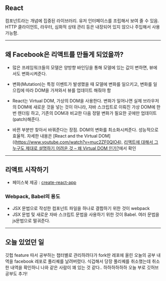 ## React

컴포넌트라는 개념에 집중된 라이브러리. 유저 인터페이스를 조립해서 보여 줄 수 있음. HTTP 클라이언트, 라우터, 심화적 상태 관리 등은 내장되어 있지 않으나 주입해서 사용가능함.

---
## 왜 Facebook은 리액트를 만들게 되었을까?

* 많은 프레임워크들의 모델은 양방향 바인딩을 통해 모델에 있는 값이 변하면, 뷰에서도 변화시켜준다.

* 변화(Mutation)는 특정 이벤트가 발생했을 때 모델에 변화를 일으키고, 변화를 일으킴에 따라 DOM을 가져와서 뷰를 업데이트 해줘야 함

* React는 Virtual DOM, 가상의 DOM을 사용한다. 변화가 일어나면 실제 브라우저의 DOM에 새로운 것을 넣는 것이 아니라, 자바 스크립트로 이뤄진 가상 DOM에 한번 렌더링 하고, 기존의 DOM과 비교한 다음 정말 변화가 필요한 곳에만 업데이트(patch)해준다.
* 바뀐 부분만 찾아서 바꿔준다는 장점. DOM의 변화를 최소화시켜준다. 성능적으로 효율적. 자세한 내용은  [React and the Virtual DOM]((https://www.youtube.com/watch?v=muc2ZF0QIO4), [리액트에 대해서 그 누구도 제대로 설명하기 어려운 것 – 왜 Virtual DOM 인가?](https://velopert.com/3236)에서 확인

---
## 리액트 시작하기

* 페이스북 제공 : [create-react-app](https://github.com/facebook/create-react-app)

### Webpack, Babel의 용도

* JSX 문법으로 작성한 컴포넌트 파일을 하나로 결합하기 위한 것이 webpack
* JSX 문법 및 새로운 자바 스크립트 문법을 사용하기 위한 것이 Babel. 여러 문법을 js문법으로 떨궈준다.


---
## 오늘 있었던 일

깃헙 feature 따서 공부하는 챕터별로 관리하려다가 fork딴 레포에 올린 오늘의 공부 내역을 facebook 레포로 풀리퀘를 날려버렸다. 식겁해서 당장 풀리퀘를 취소했는데 취소한 내역을 확인하니 나와 같은 사람이 꽤 있는 것 같다.. 하하하하하하 오늘 부로 깃허브 공부도 추가!